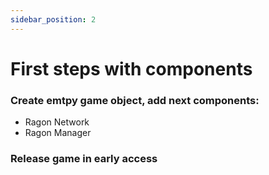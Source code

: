 ```yaml
---
sidebar_position: 2
---
```


# First steps with components

### Create emtpy game object, add next components:
- Ragon Network
- Ragon Manager

### Release game in early access